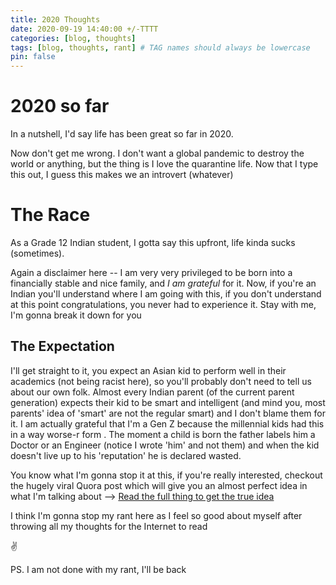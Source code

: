 ```yaml
---
title: 2020 Thoughts
date: 2020-09-19 14:40:00 +/-TTTT
categories: [blog, thoughts]
tags: [blog, thoughts, rant] # TAG names should always be lowercase
pin: false
---
```


# 2020 so far

In a nutshell, I'd say life has been great so far in 2020.

Now don't get me wrong. I don't want a global pandemic to destroy the world or anything, but the thing is I love the quarantine life. Now that I type this out, I guess this makes we an introvert (whatever)

# The Race

As a Grade 12 Indian student, I gotta say this upfront, life kinda sucks (sometimes).

Again a disclaimer here -- I am very very privileged to be born into a financially stable and nice family, and _I am grateful_ for it. Now, if you're an Indian you'll understand where I am going with this, if you don't understand at this point congratulations, you never had to experience it. Stay with me, I'm gonna break it down for you

## The Expectation

I'll get straight to it, you expect an Asian kid to perform well in their academics (not being racist here), so you'll probably don't need to tell us about our own folk. Almost every Indian parent (of the current parent generation) expects their kid to be smart and intelligent (and mind you, most parents' idea of 'smart' are not the regular smart) and I don't blame them for it. I am actually grateful that I'm a Gen Z because the millennial kids had this in a way worse-r form . The moment a child is born the father labels him a Doctor or an Engineer (notice I wrote 'him' and not them) and when the kid doesn't live up to his 'reputation' he is declared wasted.

You know what I'm gonna stop it at this, if you're really interested, checkout the hugely viral Quora post which will give you an almost perfect idea in what I'm talking about --> [Read the full thing to get the true idea](https://www.quora.com/Which-coaching-institute-is-best-for-my-kid-in-5th-standard-for-IIT-JEE-preparation)

I think I'm gonna stop my rant here as I feel so good about myself after throwing all my thoughts for the Internet to read

✌

PS. I am not done with my rant, I'll be back
